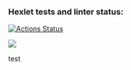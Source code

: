 ### Hexlet tests and linter status:
[![Actions Status](https://github.com/MrHagal/python-project-lvl1/workflows/hexlet-check/badge.svg)](https://github.com/MrHagal/python-project-lvl1/actions)

<a
href="https://codeclimate.com/github/codeclimate/codeclimate/maintainability"><img
src="https://api.codeclimate.com/v1/badges/a99a88d28ad37a79dbf6/maintainability"
/></a>

test
